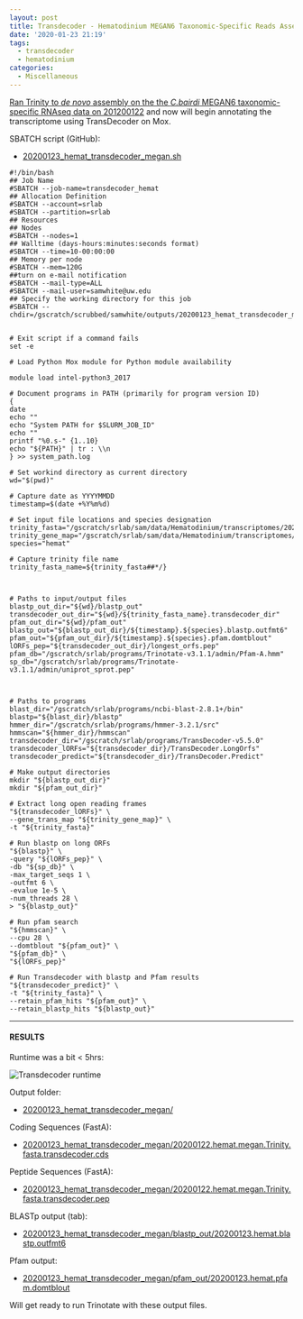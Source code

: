 ```yaml
---
layout: post
title: Transdecoder - Hematodinium MEGAN6 Taxonomic-Specific Reads Assembly from 20200122
date: '2020-01-23 21:19'
tags:
  - transdecoder
  - hematodinium
categories:
  - Miscellaneous
---
```

[Ran Trinity to _de novo_ assembly on the the _C.bairdi_ MEGAN6 taxonomic-specific RNAseq data on 201200122](https://robertslab.github.io/sams-notebook/2020/01/22/Transcriptome-Assembly-C.bairdi-with-MEGAN6-Taxonomy-specific-Reads-with-Trinity-on-Mox.html) and now will begin annotating the transcriptome using TransDecoder on Mox.


SBATCH script (GitHub):

- [20200123_hemat_transdecoder_megan.sh](https://github.com/RobertsLab/sams-notebook/blob/master/sbatch_scripts/20200123_hemat_transdecoder_megan.sh)

```shell
#!/bin/bash
## Job Name
#SBATCH --job-name=transdecoder_hemat
## Allocation Definition
#SBATCH --account=srlab
#SBATCH --partition=srlab
## Resources
## Nodes
#SBATCH --nodes=1
## Walltime (days-hours:minutes:seconds format)
#SBATCH --time=10-00:00:00
## Memory per node
#SBATCH --mem=120G
##turn on e-mail notification
#SBATCH --mail-type=ALL
#SBATCH --mail-user=samwhite@uw.edu
## Specify the working directory for this job
#SBATCH --chdir=/gscratch/scrubbed/samwhite/outputs/20200123_hemat_transdecoder_megan


# Exit script if a command fails
set -e

# Load Python Mox module for Python module availability

module load intel-python3_2017

# Document programs in PATH (primarily for program version ID)
{
date
echo ""
echo "System PATH for $SLURM_JOB_ID"
echo ""
printf "%0.s-" {1..10}
echo "${PATH}" | tr : \\n
} >> system_path.log

# Set workind directory as current directory
wd="$(pwd)"

# Capture date as YYYYMMDD
timestamp=$(date +%Y%m%d)

# Set input file locations and species designation
trinity_fasta="/gscratch/srlab/sam/data/Hematodinium/transcriptomes/20200122.hemat.megan.Trinity.fasta"
trinity_gene_map="/gscratch/srlab/sam/data/Hematodinium/transcriptomes/20200122.hemat.megan.Trinity.fasta.gene_trans_map"
species="hemat"

# Capture trinity file name
trinity_fasta_name=${trinity_fasta##*/}



# Paths to input/output files
blastp_out_dir="${wd}/blastp_out"
transdecoder_out_dir="${wd}/${trinity_fasta_name}.transdecoder_dir"
pfam_out_dir="${wd}/pfam_out"
blastp_out="${blastp_out_dir}/${timestamp}.${species}.blastp.outfmt6"
pfam_out="${pfam_out_dir}/${timestamp}.${species}.pfam.domtblout"
lORFs_pep="${transdecoder_out_dir}/longest_orfs.pep"
pfam_db="/gscratch/srlab/programs/Trinotate-v3.1.1/admin/Pfam-A.hmm"
sp_db="/gscratch/srlab/programs/Trinotate-v3.1.1/admin/uniprot_sprot.pep"



# Paths to programs
blast_dir="/gscratch/srlab/programs/ncbi-blast-2.8.1+/bin"
blastp="${blast_dir}/blastp"
hmmer_dir="/gscratch/srlab/programs/hmmer-3.2.1/src"
hmmscan="${hmmer_dir}/hmmscan"
transdecoder_dir="/gscratch/srlab/programs/TransDecoder-v5.5.0"
transdecoder_lORFs="${transdecoder_dir}/TransDecoder.LongOrfs"
transdecoder_predict="${transdecoder_dir}/TransDecoder.Predict"

# Make output directories
mkdir "${blastp_out_dir}"
mkdir "${pfam_out_dir}"

# Extract long open reading frames
"${transdecoder_lORFs}" \
--gene_trans_map "${trinity_gene_map}" \
-t "${trinity_fasta}"

# Run blastp on long ORFs
"${blastp}" \
-query "${lORFs_pep}" \
-db "${sp_db}" \
-max_target_seqs 1 \
-outfmt 6 \
-evalue 1e-5 \
-num_threads 28 \
> "${blastp_out}"

# Run pfam search
"${hmmscan}" \
--cpu 28 \
--domtblout "${pfam_out}" \
"${pfam_db}" \
"${lORFs_pep}"

# Run Transdecoder with blastp and Pfam results
"${transdecoder_predict}" \
-t "${trinity_fasta}" \
--retain_pfam_hits "${pfam_out}" \
--retain_blastp_hits "${blastp_out}"
```

---

#### RESULTS

Runtime was a bit < 5hrs:

![Transdecoder runtime](https://github.com/RobertsLab/sams-notebook/blob/master/images/screencaps/20200123_hemat_transdecoder_megan.png?raw=true)

Output folder:

- [20200123_hemat_transdecoder_megan/](https://gannet.fish.washington.edu/Atumefaciens/20200123_hemat_transdecoder_megan/)

Coding Sequences (FastA):

- [20200123_hemat_transdecoder_megan/20200122.hemat.megan.Trinity.fasta.transdecoder.cds](https://gannet.fish.washington.edu/Atumefaciens/20200123_hemat_transdecoder_megan/20200122.hemat.megan.Trinity.fasta.transdecoder.cds)

Peptide Sequences (FastA):

- [20200123_hemat_transdecoder_megan/20200122.hemat.megan.Trinity.fasta.transdecoder.pep](https://gannet.fish.washington.edu/Atumefaciens/20200123_hemat_transdecoder_megan/20200122.hemat.megan.Trinity.fasta.transdecoder.pep)

BLASTp output (tab):

- [20200123_hemat_transdecoder_megan/blastp_out/20200123.hemat.blastp.outfmt6](https://gannet.fish.washington.edu/Atumefaciens/20200123_hemat_transdecoder_megan/blastp_out/20200123.hemat.blastp.outfmt6)

Pfam output:

- [20200123_hemat_transdecoder_megan/pfam_out/20200123.hemat.pfam.domtblout](https://gannet.fish.washington.edu/Atumefaciens/20200123_hemat_transdecoder_megan/pfam_out/20200123.hemat.pfam.domtblout)

Will get ready to run Trinotate with these output files.

